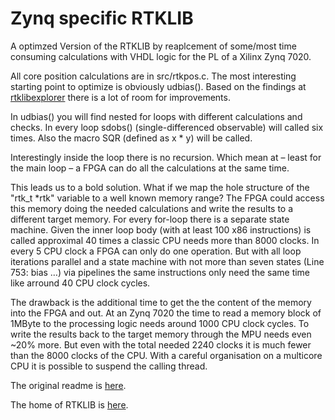 # Zynq specific RTKLIB

A optimzed Version of the RTKLIB by reaplcement of some/most time consuming calculations with VHDL logic for the PL of a Xilinx Zynq 7020. 

All core position calculations are in src/rtkpos.c. The most interesting starting point to optimize is obviously udbias(). Based on the findings at [rtklibexplorer](https://rtklibexplorer.wordpress.com/2016/03/13/improving-rtklib-solution-phase-bias-sum-error/) there is a lot of room for improvements.   

In udbias() you will find nested for loops with different calculations and checks. In every loop sdobs() (single-differenced observable) will called six times. Also the macro SQR (defined as x * y) will be called.

Interestingly inside the loop there is no recursion. Which mean at – least for the main loop – a FPGA can do all the calculations at the same time. 

This leads us to a bold solution. What if we map the hole structure of the "rtk_t *rtk" variable to a well known memory range? The FPGA could access this memory doing the needed calculations and write the results to a different target memory. For every for-loop there is a separate state machine. Given the inner loop body (with at least 100 x86 instructions) is called approximal 40 times a classic CPU needs more than 8000 clocks. In every 5 CPU clock a FPGA can only do one operation. But with all loop iterations parallel and a state machine with not more than seven states (Line 753: bias …) via pipelines the same instructions only need the same time like arround 40 CPU clock cycles.

The drawback is the additional time to get the the content of the memory into the FPGA and out. At an Zynq 7020 the time to read a memory block of 1MByte to the processing logic needs around 1000 CPU clock cycles. To write the results back to the target memory through the MPU needs even ~20% more. But even with the total needed 2240 clocks it is much fewer than the 8000 clocks of the CPU. With a careful organisation on a multicore CPU it is possible to suspend the calling thread.


The original readme is [here](readme.txt).

The home of RTKLIB is [here](http://www.rtklib.com).

